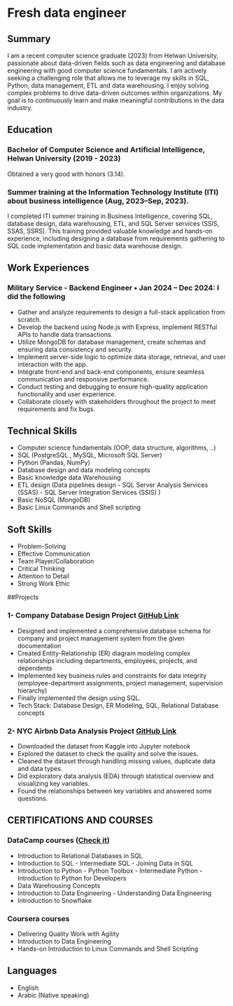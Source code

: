 # Fresh data engineer
## Summary
I am a recent computer science graduate (2023) from Helwan University, passionate about data-driven fields such as data engineering and database engineering with good computer science fundamentals. I am actively seeking a challenging role that allows me to leverage my skills in SQL, Python, data management, ETL and data warehousing. I enjoy solving complex problems to drive data-driven outcomes within organizations. My goal is to continuously learn and make meaningful contributions in the data industry.

## Education
### Bachelor of Computer Science and Artificial Intelligence, Helwan University (2019 - 2023)
Obtained a very good with honors (3.14).

### Summer training at the Information Technology Institute (ITI) about business intelligence (Aug, 2023–Sep, 2023). 
I completed ITI summer training in Business Intelligence, covering SQL, database design, data warehousing, ETL, and SQL Server services (SSIS, SSAS, SSRS). This training provided valuable knowledge and hands-on experience, including designing a database from requirements gathering to SQL code implementation and basic data warehouse design. 

## Work Experiences
### Military Service - Backend Engineer • Jan  2024 – Dec  2024: I did the following 
*	Gather and analyze requirements to design a full-stack application from scratch.
*	Develop the backend using Node.js with Express, implement RESTful APIs to handle data transactions.
*	Utilize MongoDB for database management, create schemas and ensuring data consistency and security.
*	Implement server-side logic to optimize data storage, retrieval, and user interaction with the app.
*	Integrate front-end and back-end components, ensure seamless communication and responsive performance.
*	Conduct testing and debugging to ensure high-quality application functionality and user experience.
*	Collaborate closely with stakeholders throughout the project to meet requirements and fix bugs. 

## Technical Skills
*	Computer science fundamentals (OOP, data structure, algorithms, ..) 
*	SQL (PostgreSQL , MySQL, Microsoft SQL Server) 
*	Python (Pandas, NumPy)
*	Database design and data modeling concepts
*	Basic knowledge data Warehousing
*	ETL design (Data pipelines design - SQL Server Analysis Services (SSAS) - SQL Server Integration Services (SSIS) )
*	Basic NoSQL (MongoDB)
*	Basic Linux Commands and Shell scripting 

## Soft Skills
* Problem-Solving
* Effective Communication
* Team Player/Collaboration
* Critical Thinking
* Attention to Detail
* Strong Work Ethic

##Projects
### 1-	Company Database Design Project [GitHub Link](https://github.com/Aly-Habib/Database-Design-and-SQL/tree/bed03c84a70dba4022bac7106bb54707c4425b36/Case%201%20company%20design)
*	Designed and implemented a comprehensive database schema for company and project management system from the given documentation 
*	Created Entity-Relationship (ER) diagram modeling complex relationships including departments, employees, projects, and dependents
*	Implemented key business rules and constraints for data integrity (employee-department assignments, project management, supervision hierarchy)
*	Finally implemented the design using SQL.
*	Tech Stack: Database Design, ER Modeling, SQL, Relational Database concepts

### 2-	NYC Airbnb Data Analysis Project [GitHub Link](https://github.com/Aly-Habib/NYC-Airbnb-Data-Analysis-Project)
*	Downloaded the dataset from Kaggle into Jupyter notebook
*	Explored the dataset to check the quality and solve the issues. 
*	Cleaned the dataset through handling missing values, duplicate data and data types.
*	Did exploratory data analysis (EDA) through statistical overview and visualizing key variables.
*	Found the relationships between key variables and answered some questions. 

## CERTIFICATIONS AND COURSES
### DataCamp courses ([Check it](https://www.datacamp.com/portfolio/ah2966629))
*	Introduction to Relational Databases in SQL
*	Introduction to SQL - Intermediate SQL - Joining Data in SQL
*	Introduction to Python - Python Toolbox - Intermediate Python - Introduction to Python for Developers
*	Data Warehousing Concepts
*	Introduction to Data Engineering - Understanding Data Engineering
*	Introduction to Snowflake

### Coursera courses
*	Delivering Quality Work with Agility
*	Introduction to Data Engineering 
*	Hands-on Introduction to Linux Commands and Shell Scripting

## Languages
*	English
*	Arabic (Native speaking)

